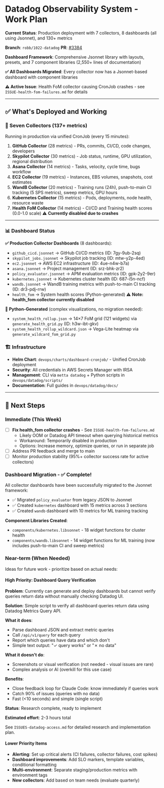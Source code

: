 # Datadog Observability System - Work Plan

**Current Status**: Production deployment with 7 collectors, 8 dashboards (all using Jsonnet), and 130+ metrics

**Branch**: `robb/1022-datadog` **PR**: [#3384](https://github.com/Metta-AI/metta/pull/3384)

**Dashboard Framework**: Comprehensive Jsonnet library with layouts, presets, and 7 component libraries (2,550+ lines of documentation)

**✅ All Dashboards Migrated**: Every collector now has a Jsonnet-based dashboard with component libraries

**⚠️ Active Issue**: Health FoM collector causing CronJob crashes - see `ISSUE-health-fom-failures.md` for details

---

## ✅ What's Deployed and Working

### 🔌 Seven Collectors (137+ metrics)

Running in production via unified CronJob (every 15 minutes):

1. **GitHub Collector** (28 metrics) - PRs, commits, CI/CD, code changes, developers
2. **Skypilot Collector** (30 metrics) - Job status, runtime, GPU utilization, regional distribution
3. **Asana Collector** (14 metrics) - Tasks, velocity, cycle time, bugs workflow
4. **EC2 Collector** (19 metrics) - Instances, EBS volumes, snapshots, cost estimates
5. **WandB Collector** (20 metrics) - Training runs (24h), push-to-main CI tracking (5 SPS metrics), sweep metrics, GPU hours
6. **Kubernetes Collector** (15 metrics) - Pods, deployments, node health, resource waste
7. **Health FoM Collector** (14 metrics) - CI/CD and Training health scores (0.0-1.0 scale) ⚠️ **Currently disabled due to crashes**

---

### 📊 Dashboard Status

**✅ Production Collector Dashboards** (8 dashboards):
- `github_cicd.jsonnet` → GitHub CI/CD metrics (ID: 7gy-9ub-2sq)
- `skypilot_jobs.jsonnet` → Skypilot job tracking (ID: mtw-y2p-4ed)
- `ec2.jsonnet` → AWS EC2 infrastructure (ID: 4ue-n4w-b7a)
- `asana.jsonnet` → Project management (ID: srz-bhk-zr2)
- `policy_evaluator.jsonnet` → APM evaluation metrics (ID: gpk-2y2-9er)
- `kubernetes.jsonnet` → Kubernetes cluster health (ID: 687-i5n-ncf)
- `wandb.jsonnet` → WandB training metrics with push-to-main CI tracking (ID: dr3-pdj-rrw)
- `health_fom` → System health scores (Python-generated) ⚠️ **Note: health_fom collector currently disabled**


**🔧 Python-Generated** (complex visualizations, no migration needed):
- `system_health_rollup.json` → 14×7 FoM grid (121 widgets) via `generate_health_grid.py` (ID: h3w-ibt-gkv)
- `system_health_rollup_wildcard.json` → Vega-Lite heatmap via `generate_wildcard_fom_grid.py`


### 🏗️ Infrastructure

- **Helm Chart**: `devops/charts/dashboard-cronjob/` - Unified CronJob deployment
- **Security**: All credentials in AWS Secrets Manager with IRSA
- **Management**: CLI via `metta datadog` + Python scripts in `devops/datadog/scripts/`
- **Documentation**: Full guides in `devops/datadog/docs/`

---

## 🎯 Next Steps

### Immediate (This Week)

- [ ] **Fix health_fom collector crashes** - See `ISSUE-health-fom-failures.md`
  - Likely OOM or Datadog API timeout when querying historical metrics
  - Workaround: Temporarily disabled in production
  - Options: Increase memory, optimize queries, or run in separate job
- [ ] Address PR feedback and merge to main
- [ ] Monitor production stability (95%+ collector success rate for active collectors)

### Dashboard Migration - ✅ Complete!

All collector dashboards have been successfully migrated to the Jsonnet framework:
- ✅ Migrated `policy_evaluator` from legacy JSON to Jsonnet
- ✅ Created `kubernetes` dashboard with 15 metrics across 3 sections
- ✅ Created `wandb` dashboard with 10 metrics for ML training tracking

**Component Libraries Created**:
- `components/kubernetes.libsonnet` - 18 widget functions for cluster health
- `components/wandb.libsonnet` - 14 widget functions for ML training (now includes push-to-main CI and sweep metrics)

### Near-term (When Needed)

Ideas for future work - prioritize based on actual needs:

#### High Priority: Dashboard Query Verification

**Problem**: Currently can generate and deploy dashboards but cannot verify queries return data without manually checking Datadog UI.

**Solution**: Simple script to verify all dashboard queries return data using Datadog Metrics Query API.

**What it does**:
- Parse dashboard JSON and extract metric queries
- Call `/api/v1/query` for each query
- Report which queries have data and which don't
- Simple text output: "✓ query works" or "✗ no data"

**What it doesn't do**:
- Screenshots or visual verification (not needed - visual issues are rare)
- Complex analysis or AI (overkill for this use case)

**Benefits**:
- Close feedback loop for Claude Code: know immediately if queries work
- Catch 90% of issues (queries with no data)
- Fast (<10 seconds) and simple (single script)

**Status**: Research complete, ready to implement

**Estimated effort**: 2-3 hours total

See `ISSUES-datadog-access.md` for detailed research and implementation plan.

#### Lower Priority Items

- **Alerting**: Set up critical alerts (CI failures, collector failures, cost spikes)
- **Dashboard improvements**: Add SLO markers, template variables, conditional formatting
- **Multi-environment**: Separate staging/production metrics with environment tags
- **New collectors**: Add based on team needs (evaluate quarterly)

